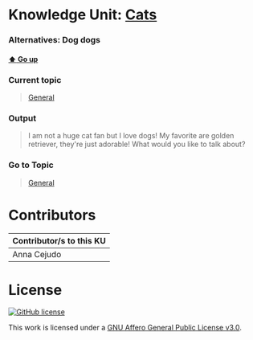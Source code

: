 # Knowledge Unit: [Cats](../../knowledge_units/general/cats.md)
### Alternatives:   Dog dogs 
#### [:arrow_up: Go up](../../topics/general.md)
### Current topic
> [General](../../topics/general.md)
### Output
> I am not a huge cat fan but I love dogs! My favorite are golden retriever, they&#039;re just adorable! What would you like to talk about?
### Go to Topic
> [General](../../topics/general.md)


# Contributors

| Contributor/s to this KU |
| - | 
| Anna Cejudo |

# License
[![GitHub license](https://img.shields.io/github/license/inbrainz/cerebro)](https://github.com/inbrainz/cerebro/blob/master/LICENSE)

This work is licensed under a [GNU Affero General Public License v3.0](https://www.gnu.org/licenses/agpl-3.0.txt).
